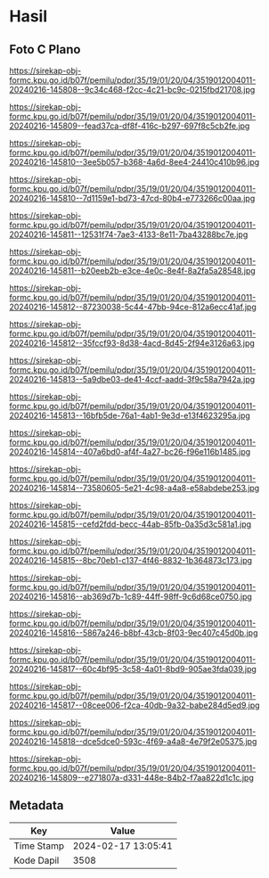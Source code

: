 # Hasil

## Foto C Plano

https://sirekap-obj-formc.kpu.go.id/b07f/pemilu/pdpr/35/19/01/20/04/3519012004011-20240216-145808--9c34c468-f2cc-4c21-bc9c-0215fbd21708.jpg

https://sirekap-obj-formc.kpu.go.id/b07f/pemilu/pdpr/35/19/01/20/04/3519012004011-20240216-145809--fead37ca-df8f-416c-b297-697f8c5cb2fe.jpg

https://sirekap-obj-formc.kpu.go.id/b07f/pemilu/pdpr/35/19/01/20/04/3519012004011-20240216-145810--3ee5b057-b368-4a6d-8ee4-24410c410b96.jpg

https://sirekap-obj-formc.kpu.go.id/b07f/pemilu/pdpr/35/19/01/20/04/3519012004011-20240216-145810--7d1159e1-bd73-47cd-80b4-e773266c00aa.jpg

https://sirekap-obj-formc.kpu.go.id/b07f/pemilu/pdpr/35/19/01/20/04/3519012004011-20240216-145811--12531f74-7ae3-4133-8e11-7ba43288bc7e.jpg

https://sirekap-obj-formc.kpu.go.id/b07f/pemilu/pdpr/35/19/01/20/04/3519012004011-20240216-145811--b20eeb2b-e3ce-4e0c-8e4f-8a2fa5a28548.jpg

https://sirekap-obj-formc.kpu.go.id/b07f/pemilu/pdpr/35/19/01/20/04/3519012004011-20240216-145812--87230038-5c44-47bb-94ce-812a6ecc41af.jpg

https://sirekap-obj-formc.kpu.go.id/b07f/pemilu/pdpr/35/19/01/20/04/3519012004011-20240216-145812--35fccf93-8d38-4acd-8d45-2f94e3126a63.jpg

https://sirekap-obj-formc.kpu.go.id/b07f/pemilu/pdpr/35/19/01/20/04/3519012004011-20240216-145813--5a9dbe03-de41-4ccf-aadd-3f9c58a7942a.jpg

https://sirekap-obj-formc.kpu.go.id/b07f/pemilu/pdpr/35/19/01/20/04/3519012004011-20240216-145813--16bfb5de-76a1-4ab1-9e3d-e13f4623295a.jpg

https://sirekap-obj-formc.kpu.go.id/b07f/pemilu/pdpr/35/19/01/20/04/3519012004011-20240216-145814--407a6bd0-af4f-4a27-bc26-f96e116b1485.jpg

https://sirekap-obj-formc.kpu.go.id/b07f/pemilu/pdpr/35/19/01/20/04/3519012004011-20240216-145814--73580605-5e21-4c98-a4a8-e58abdebe253.jpg

https://sirekap-obj-formc.kpu.go.id/b07f/pemilu/pdpr/35/19/01/20/04/3519012004011-20240216-145815--cefd2fdd-becc-44ab-85fb-0a35d3c581a1.jpg

https://sirekap-obj-formc.kpu.go.id/b07f/pemilu/pdpr/35/19/01/20/04/3519012004011-20240216-145815--8bc70eb1-c137-4f46-8832-1b364873c173.jpg

https://sirekap-obj-formc.kpu.go.id/b07f/pemilu/pdpr/35/19/01/20/04/3519012004011-20240216-145816--ab369d7b-1c89-44ff-98ff-9c6d68ce0750.jpg

https://sirekap-obj-formc.kpu.go.id/b07f/pemilu/pdpr/35/19/01/20/04/3519012004011-20240216-145816--5867a246-b8bf-43cb-8f03-9ec407c45d0b.jpg

https://sirekap-obj-formc.kpu.go.id/b07f/pemilu/pdpr/35/19/01/20/04/3519012004011-20240216-145817--60c4bf95-3c58-4a01-8bd9-905ae3fda039.jpg

https://sirekap-obj-formc.kpu.go.id/b07f/pemilu/pdpr/35/19/01/20/04/3519012004011-20240216-145817--08cee006-f2ca-40db-9a32-babe284d5ed9.jpg

https://sirekap-obj-formc.kpu.go.id/b07f/pemilu/pdpr/35/19/01/20/04/3519012004011-20240216-145818--dce5dce0-593c-4f69-a4a8-4e79f2e05375.jpg

https://sirekap-obj-formc.kpu.go.id/b07f/pemilu/pdpr/35/19/01/20/04/3519012004011-20240216-145809--e271807a-d331-448e-84b2-f7aa822d1c1c.jpg


## Metadata

| Key        | Value               |
| ---------- | ------------------- |
| Time Stamp | 2024-02-17 13:05:41 |
| Kode Dapil | 3508                |



